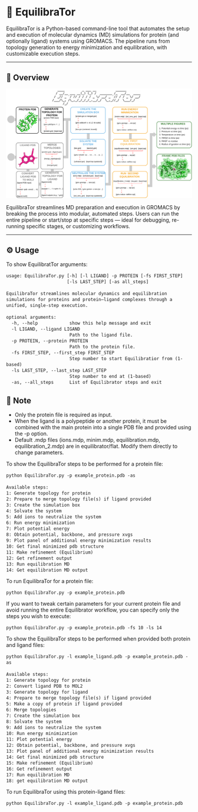 # 🧬 EquilibraTor

EquilibraTor is a Python-based command-line tool that automates the setup and execution of molecular dynamics (MD) simulations for protein (and optionally ligand) systems using GROMACS. The pipeline runs from topology generation to energy minimization and equilibration, with customizable execution steps.

---

## 🚀 Overview

<img src="figures/equilibrator_workflow.pdf">

EquilibraTor streamlines MD preparation and execution in GROMACS by breaking the process into modular, automated steps. Users can run the entire pipeline or start/stop at specific steps — ideal for debugging, re-running specific stages, or customizing workflows.

---

## ⚙️ Usage

To show EquilibratTor arguments:

```text
usage: EquilibraTor.py [-h] [-l LIGAND] -p PROTEIN [-fs FIRST_STEP]
                       [-ls LAST_STEP] [-as all_steps]

EquilibraTor streamlines molecular dynamics and equilibration simulations for proteins and protein–ligand complexes through a unified, single-step execution.

optional arguments:
  -h, --help            show this help message and exit
  -l LIGAND, --ligand LIGAND
                        Path to the ligand file.
  -p PROTEIN, --protein PROTEIN
                        Path to the protein file.
  -fs FIRST_STEP, --first_step FIRST_STEP
                        Step number to start Equilibratior from (1-based)
  -ls LAST_STEP, --last_step LAST_STEP
                        Step number to end at (1-based)
  -as, --all_steps      List of Equilibrator steps and exit
```

## 📌 Note

- Only the protein file is required as input. 
- When the ligand is a polypeptide or another protein, it must be combined with the main protein into a single PDB file and provided using the -p option.
- Default .mdp files (ions.mdp, minim.mdp, equilibration.mdp, equilibration_2.mdp) are in equilibrator/flat. Modify them directly to change parameters.


To show the EquilibraTor steps to be performed for a protein file:

```Text
python EquilibraTor.py -p example_protein.pdb -as

Available steps:
1: Generate topology for protein
2: Prepare to merge topology file(s) if ligand provided
3: Create the simulation box
4: Solvate the system
5: Add ions to neutralize the system
6: Run energy minimization
7: Plot potential energy
8: Obtain potential, backbone, and pressure xvgs
9: Plot panel of additional energy minimization results
10: Get final minimized pdb structure
11: Make refinement (Equilibrium)
12: Get refinement output
13: Run equilibration MD
14: Get equilibration MD output
```
To run EquilibraTor for a protein file:

```Text
python EquilibraTor.py -p example_protein.pdb
````

If you want to tweak certain parameters for your current protein file and avoid running the entire Equilibrator workflow, you can specify only the steps you wish to execute:

```Text
python EquilibraTor.py -p example_protein.pdb -fs 10 -ls 14
```

To show the EquilibraTor steps to be performed when provided both protein and ligand files:

```Text
python EquilibraTor.py -l example_ligand.pdb -p example_protein.pdb -as

Available steps:
1: Generate topology for protein
2: Convert ligand PDB to MOL2
3: Generate topology for ligand
4: Prepare to merge topology file(s) if ligand provided
5: Make a copy of protein if ligand provided
6: Merge topologies
7: Create the simulation box
8: Solvate the system
9: Add ions to neutralize the system
10: Run energy minimization
11: Plot potential energy
12: Obtain potential, backbone, and pressure xvgs
13: Plot panel of additional energy minimization results
14: Get final minimized pdb structure
15: Make refinement (Equilibrium)
16: Get refinement output
17: Run equilibration MD
18: get equilibration MD output
```

To run EquilibraTor using this protein-ligand files:

```Text
python EquilibraTor.py -l example_ligand.pdb -p example_protein.pdb
```
